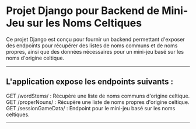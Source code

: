# Projet Django pour Backend de Mini-Jeu sur les Noms Celtiques

Ce projet Django est conçu pour fournir un backend permettant d'exposer des endpoints pour récupérer des listes de noms communs et de noms propres, ainsi que des données nécessaires pour un mini-jeu basé sur les noms d'origine celtique.

*******

## L'application expose les endpoints suivants :

GET /wordStems/ : Récupère une liste de noms communs d'origine celtique.
GET /properNouns/ : Récupère une liste de noms propres d'origine celtique.
GET /sessionGameData/ : Endpoint pour le mini-jeu basé sur les noms celtiques.

*******